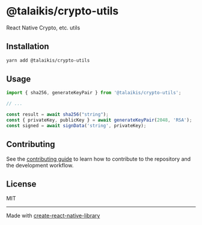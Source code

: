 # @talaikis/crypto-utils

React Native Crypto, etc. utils

## Installation

```sh
yarn add @talaikis/crypto-utils
```

## Usage

```js
import { sha256, generateKeyPair } from '@talaikis/crypto-utils';

// ...

const result = await sha256("string");
const { privateKey, publicKey } = await generateKeyPair(2048, 'RSA');
const signed = await signData('string', privateKey);
```

## Contributing

See the [contributing guide](CONTRIBUTING.md) to learn how to contribute to the repository and the development workflow.

## License

MIT

---

Made with [create-react-native-library](https://github.com/callstack/react-native-builder-bob)
